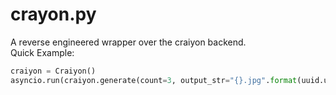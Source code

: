 # crayon.py
A reverse engineered wrapper over the craiyon backend.
<br>
Quick Example:
```py
craiyon = Craiyon()
asyncio.run(craiyon.generate(count=3, output_str="{}.jpg".format(uuid.uuid4()), text="Rock the Casbah"))
```

